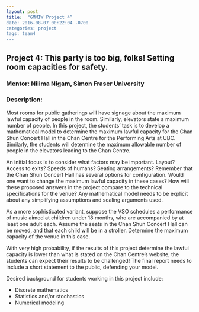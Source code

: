 ```yaml
---
layout: post
title:  "GMMIW Project 4”
date: 2016-08-07 00:22:04 -0700
categories: project
tags: team4
---
```

## Project 4: This party is too big, folks! Setting room capacities for safety.

### Mentor: Nilima Nigam, Simon Fraser University

### Description: 
Most rooms for public gatherings will have signage about the maximum lawful capacity of people in the room. Similarly, elevators state a maximum number of people. In this project, the students’ task is to develop a mathematical model to determine the maximum lawful capacity for the Chan Shun Concert Hall in the Chan Centre for the Performing Arts at UBC. Similarly, the students will determine the maximum allowable number of people in the elevators leading to the Chan Centre.
An initial focus is to consider what factors may be important. Layout? Access to exits? Speeds of humans? Seating arrangements? Remember that the Chan Shun Concert Hall has several options for configuration. Would one want to change the maximum lawful capacity in these cases? How will these proposed answers in the project compare to the technical specifications for the venue? Any mathematical model needs to be explicit about any simplifying assumptions and scaling arguments used.
As a more sophisticated variant, suppose the VSO schedules a performance of music aimed at children under 18 months, who are accompanied by at least one adult each. Assume the seats in the Chan Shun Concert Hall can be moved, and that each child will be in a stroller. Determine the maximum capacity of the venue in this case.
With very high probability, if the results of this project determine the lawful capacity is lower than what is stated on the Chan Centre’s website, the students can expect their results to be challenged! The final report needs to include a short statement to the public, defending your model.

Desired background for students working in this project include:

* Discrete mathematics
* Statistics and/or stochastics
* Numerical modeling

